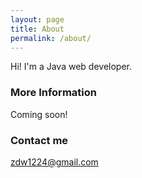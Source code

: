 ```yaml
---
layout: page
title: About
permalink: /about/
---
```


Hi! I'm a Java web developer.

### More Information

Coming soon! 

### Contact me

[zdw1224@gmail.com](mailto:zdw1224@gmail.com)